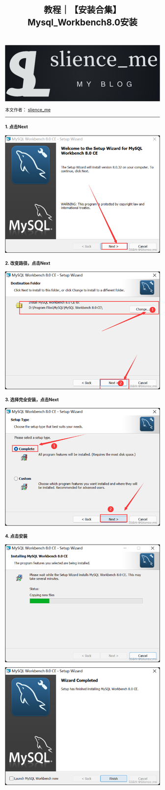 ﻿---
layout: post
title: 教程｜【安装合集】Mysql_Workbench8.0安装
categories: [教程]
description: 【安装合集】Mysql_Workbench8.0安装
keywords: 教程, 数据库
mermaid: false
sequence: false
flow: false
mathjax: false
mindmap: false
mindmap2: false
---

![img](https://raw.githubusercontent.com/slience-me/picGo/master/images/logo_slienceme3.jpeg)

本文作者： [slience_me](https://slienceme.cn/)

---

#### 1. 点击Next
![Alt Text](/images/posts/de13a24998dd4316934d41ceef329034.png)
#### 2. 改变路径，点击Next
![Alt Text](/images/posts/76db23374bb94a1cae21199a1d88bf06.png)
#### 3. 选择完全安装，点击Next
![Alt Text](/images/posts/61677fd5507642c0bf4cf00a4478e5e6.png)
#### 4. 点击安装
![Alt Text](/images/posts/7609de42e6b84e55bc8e414abaefd641.png)

![Alt Text](/images/posts/83fde9f51d6c4224b07411d1c15506c2.png)

